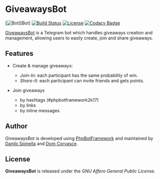 # GiveawaysBot
[![Bot](https://img.shields.io/badge/Telegram-@Giveaways_Bot-0088cc.svg?style=flat)][Bot]
[![Build Status](https://travis-ci.org/DanySpin97/GiveawaysBot.svg?branch=master)](https://travis-ci.org/DanySpin97/GiveawaysBot)
[![License](https://img.shields.io/badge/license-GNU_AGPLv3-blue.svg?style=plastic)]()
[![Codacy Badge](https://api.codacy.com/project/badge/Grade/530a9bc5044343378976e847687bf33c)](https://www.codacy.com/app/danyspin97/GiveawaysBot?utm_source=github.com&amp;utm_medium=referral&amp;utm_content=DanySpin97/GiveawaysBot&amp;utm_campaign=Badge_Grade)

[GiveawaysBot](https://telegram.me/Giveaways_Bot) is a Telegram bot which handles giveaways creation and management,
allowing users to easily create, join and share giveaways.

## Features

- Create & manage giveaways:
  - _Join-In_: each participant has the same probability of win.
  - _Share-It_: each participant can invite friends and gets points.

- Join giveaways
  - by hashtags (#phpbotframework2k17)
  - by links
  - by inline messages

## Author

GiveawaysBot is developed using [PhpBotFramework](https://github.com/DanySpin97/PhpBotFramework)
and maintained by [Danilo Spinella](https://github.com/DanySpin97) and [Dom Corvasce](https://github.com/domcorvasce).

## License

**GiveawaysBot** is released under the _GNU Affero General Public License_.
